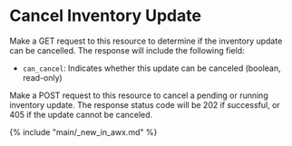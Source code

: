 # Cancel Inventory Update

Make a GET request to this resource to determine if the inventory update can be
cancelled.  The response will include the following field:

* `can_cancel`: Indicates whether this update can be canceled (boolean,
  read-only)

Make a POST request to this resource to cancel a pending or running inventory
update.  The response status code will be 202 if successful, or 405 if the
update cannot be canceled.

{% include "main/_new_in_awx.md" %}

